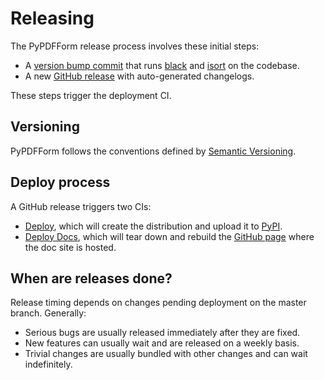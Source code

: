 # Releasing

The PyPDFForm release process involves these initial steps:

* A [version bump commit](https://github.com/chinapandaman/PyPDFForm/commit/71b4983d115819d413edfdfc83af57f95ad292c7) that runs [black](https://black.readthedocs.io/) and [isort](https://pycqa.github.io/isort/) on the codebase.
* A new [GitHub release](https://github.com/chinapandaman/PyPDFForm/releases) with auto-generated changelogs.

These steps trigger the deployment CI.

## Versioning

PyPDFForm follows the conventions defined by [Semantic Versioning](https://semver.org/).

## Deploy process

A GitHub release triggers two CIs:

* [Deploy](https://github.com/chinapandaman/PyPDFForm/actions/workflows/python-publish.yml), which will create the distribution and upload it to [PyPI](https://pypi.org/project/PyPDFForm/).
* [Deploy Docs](https://github.com/chinapandaman/PyPDFForm/actions/workflows/deploy-docs.yml), which will tear down and rebuild the [GitHub page](https://chinapandaman.github.io/PyPDFForm/) where the doc site is hosted.

## When are releases done?

Release timing depends on changes pending deployment on the master branch. Generally:

* Serious bugs are usually released immediately after they are fixed.
* New features can usually wait and are released on a weekly basis.
* Trivial changes are usually bundled with other changes and can wait indefinitely.
